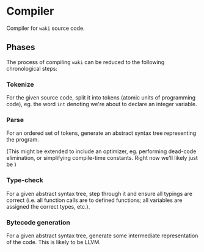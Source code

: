 # Compiler

Compiler for `waki` source code.

## Phases

The process of compiling `waki` can be reduced to the following chronological
steps:

### Tokenize

For the given source code, split it into tokens (atomic units of programming
code), eg. the word `int` denoting we're about to declare an integer variable.

### Parse

For an ordered set of tokens, generate an abstract syntax tree representing the
program.

(This might be extended to include an optimizer, eg. performing dead-code
elimination, or simplifying compile-time constants. Right now we'll likely
just be )

### Type-check

For a given abstract syntax tree, step through it and ensure all typings are
correct (i.e. all function calls are to defined functions; all variables are
assigned the correct types, etc.).

### Bytecode generation

For a given abstract syntax tree, generate some intermediate representation of
the code. This is likely to be LLVM.
